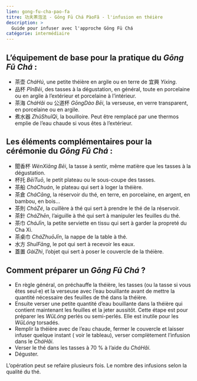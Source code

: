 ```yaml
---
lien: gong-fu-cha-pao-fa
titre: 功夫茶泡法 - Gōng Fū Chá PàoFǎ - l'infusion en théière
description: >
  Guide pour infuser avec l'approche Gōng Fū Chá
catégorie: intermédiaire
---
```


## L’équipement de base pour la pratique du _Gōng Fū Chá_ :

- 茶壶 _CháHú_, une petite théière en argile ou en terre de 宜興 _Yíxìng_.
- 品杯 _PǐnBēi_, des tasses à la dégustation, en général, toute en porcelaine ou en argile à l’extérieur et porcelaine à l’intérieur. 
- 茶海 _CháHǎi_ ou 公道杯 _GōngDào Bēi_, la verseuse, en verre transparent, en porcelaine ou en argile.
- 煮水器 _ZhǔShuǐQì_, la bouilloire. Peut être remplacé  par une thermos emplie de l’eau chaude si vous êtes à l’extérieur.

## Les éléments complémentaires pour la cérémonie du _Gōng Fū Chá_ :

- 聞香杯 _WénXiāng Bēi_, la tasse à sentir, même matière que les tasses à la dégustation. 
- 杯托 _BēiTuō_, le petit plateau ou le sous-coupe des tasses.
- 茶船 _CháChuán_, le plateau qui sert à loger la théière.
- 茶倉 _CháCāng_, la réservoir du thé, en terre, en porcelaine, en argent, en bambou, en bois...
- 茶則 _CháZé_, la cuillère à thé qui sert à prendre le thé de la réservoir.
- 茶針 _CháZhēn_, l’aiguille à thé qui sert à manipuler les feuilles du thé.
- 茶巾 _CháJīn_, la petite serviette en tissu qui sert à garder la propreté du Cha Xi.
- 茶桌巾 _CháZhuōJīn_, la nappe de la table à thé.
- 水方 _ShuǐFāng_, le pot qui sert à recevoir les eaux.
- 蓋置 _GàiZhì_, l’objet qui sert à poser le couvercle de la théière.

## Comment préparer un _Gōng Fū Chá_ ?

- En règle général, on préchauffe la théière, les tasses (ou la tasse si vous êtes seul·e) et la verseuse avec l’eau bouillante avant de mettre la quantité nécessaire des feuilles de thé dans la théière. 
- Ensuite verser une petite quantité d’eau bouillante dans la théière qui contient maintenant les feuilles et la jeter aussitôt. Cette étape est pour préparer les _WūLóng_ perlés ou semi-perlés. Elle est inutile pour les _WūLóng_ torsadés. 
- Remplir la théière avec de l’eau chaude, fermer le couvercle et laisser infuser quelque instant ( voir le tableau), verser complètement l’infusion dans le _CháHǎi_.
- Verser le thé dans les tasses à 70 % à l’aide du _CháHǎi_. 
- Déguster.

L’opération peut se refaire plusieurs fois. Le nombre des infusions selon la qualité du thé.
